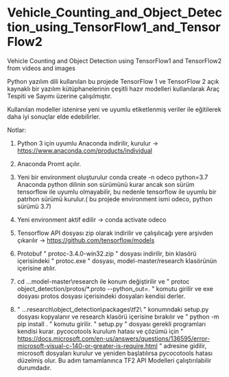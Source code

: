 # Vehicle_Counting_and_Object_Detection_using_TensorFlow1_and_TensorFlow2
Vehicle Counting and Object Detection using TensorFlow1 and TensorFlow2 from videos and images


Python yazılım dili kullanılan bu projede TensorFlow 1 ve TensorFlow 2 açık kaynaklı bir yazılım kütüphanelerinin çeşitli hazır modelleri kullanılarak 
Araç Tespiti ve Sayımı üzerine çalışılmıştır.

Kullanılan modeller istenirse yeni ve uyumlu etiketlenmiş veriler ile eğitilerek daha iyi sonuçlar elde edebilirler.

Notlar:


1. Python 3 için uyumlu Anaconda indirilir, kurulur -> https://www.anaconda.com/products/individual

2. Anaconda Promt açılır.

3. Yeni bir environment oluşturulur conda create -n odeco python=3.7
Anaconda python dilinin son sürümünü kurar ancak son sürüm tensorflow ile uyumlu olmayabilir, 
bu nedenle tensorflow ile uyumlu bir patrhon sürümü kurulur.( bu projede environment ismi odeco, python sürümü 3.7)

4. Yeni environment aktif edilir -> conda activate odeco

5. Tensorflow API dosyası zip olarak indirilir ve çalışılıcağı yere arşivden çıkarılır -> https://github.com/tensorflow/models

6. Protobuf  " protoc-3.4.0-win32.zip " dosyası indirilir, bin klasörü içerisindeki " protoc.exe " dosyası, model-master/research klasörünün içerisine atılır.

7. cd ...model-master\research ile konum değiştirilir ve " protoc object_detection/protos/*.proto --python_out=. " komutu girilir 
ve exe dosyası protos dosyası içerisindeki dosyaları kendisi derler.

8. " ...research\object_detection\packages\tf2\ " konumndaki setup.py dosyası kopyalanır ve research klasörü içerisine bırakılır
ve " python -m pip install . " komutu girilir. " setup.py " dosyası gerekli programları kendisi kurar.
pycocotools kurulum hatası ve çözümü için " https://docs.microsoft.com/en-us/answers/questions/136595/error-microsoft-visual-c-140-or-greater-is-require.html " 
adresine gidilir, microsoft dosyaları kurulur ve yeniden başlatılırsa pycocotools hatası düzelmiş olur.
Bu adım tamamlanınca TF2 API Modelleri çalıştırılabilir durumdadır.

